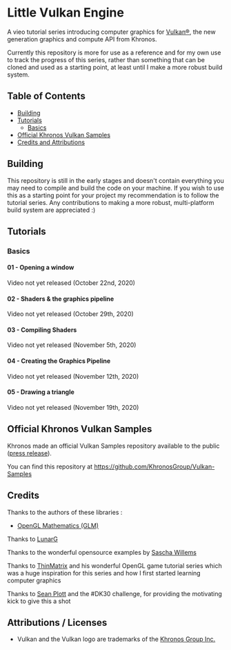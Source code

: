 # Little Vulkan Engine

A vieo tutorial series introducing computer graphics for [Vulkan®](https://www.khronos.org/vulkan/), the new generation graphics and compute API from Khronos.

Currently this repository is more for use as a reference and for my own use to track the progress of this series, rather than something that can be cloned and used as a starting point, at least until I make a more robust build system.


## Table of Contents
+ [Building](#Building)
+ [Tutorials](#Tutorials)
    + [Basics](#Basics)
+ [Official Khronos Vulkan Samples](#Khronossamples)
+ [Credits and Attributions](#CreditsAttributions)

## <a name="Building"></a> Building

This repository is still in the early stages and doesn't contain everything you may need to compile and build the code on your machine. If you wish to use this as a starting point for your project my recommendation is to follow the tutorial series. Any contributions to making a more robust, multi-platform build system are appreciated :)

## <a name="Tutorials"></a> Tutorials

### <a name="Basics"></a> Basics

#### 01 - Opening a window
Video not yet released (October 22nd, 2020)

#### 02 - Shaders & the graphics pipeline
Video not yet released (October 29th, 2020)

#### 03 - Compiling Shaders
Video not yet released (November 5th, 2020)

#### 04 - Creating the Graphics Pipeline
Video not yet released (November 12th, 2020)

#### 05 - Drawing a triangle
Video not yet released (November 19th, 2020)

## <a name="Khronossamples"></a> Official Khronos Vulkan Samples

Khronos made an official Vulkan Samples repository available to the public ([press release](https://www.khronos.org/blog/vulkan-releases-unified-samples-repository?utm_source=Khronos%20Blog&utm_medium=Twitter&utm_campaign=Vulkan%20Repository)).

You can find this repository at https://github.com/KhronosGroup/Vulkan-Samples

## <a name="CreditsAttributions"></a> Credits
Thanks to the authors of these libraries :
- [OpenGL Mathematics (GLM)](https://github.com/g-truc/glm)

Thanks to [LunarG](http://www.lunarg.com)

Thanks to the wonderful opensource examples by [Sascha Willems](https://github.com/SaschaWillems/Vulkan)

Thanks to [ThinMatrix](https://www.youtube.com/user/ThinMatrix/featured) and his wonderful OpenGL game tutorial series which was a huge inspiration for this series and how I first started learning computer graphics

Thanks to [Sean Plott](https://day9.tv/) and the #DK30 challenge, for providing the motivating kick to give this a shot

## Attributions / Licenses
- Vulkan and the Vulkan logo are trademarks of the [Khronos Group Inc.](http://www.khronos.org)
